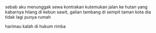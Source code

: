 
sebab aku menunggak sewa kontrakan
kutemukan jalan ke hutan 
yang kabarnya hilang 
di kebun sawit, galian tambang
di sempit taman kota
dia tidak lagi punya rumah 

harimau kalah di hukum rimba

